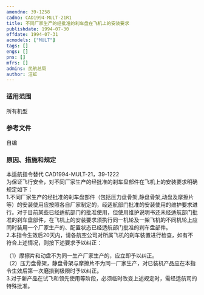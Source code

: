 ```yaml
---
amendno: 39-1258  
cadno: CAD1994-MULT-21R1  
title: 不同厂家生产的经批准的刹车盘在飞机上的安装要求  
publishdate: 1994-07-30  
effdate: 1994-07-31  
acmodels: ["MULT"]  
tags: []  
engs: []  
pns: []  
mfrs: []  
admins: 民航总局  
author: 汪虹  
---
```

  
### 适用范围  
所有机型  
  
<!--more-->  
### 参考文件  
  自编  
  
### 原因、措施和规定  

  本适航指令替代 CAD1994-MULT-21，39-1222  
为保证飞行安全，对不同厂家生产的经批准的刹车盘部件在飞机上的安装要求明确规定如下：  
  1.不同厂家生产的经批准的刹车盘部件（包括压力盘骨架,静盘骨架,动盘及摩擦片等）的安装使用应按照各自厂家制定的，经适航部门批准的安装使用的维护要求进行。对于目前某些已经适航部门的批准使用，但使用维护说明书还未经适航部门批准的刹车盘部件，在飞机上的安装要求须执行同一机轮及一架飞机的不同机轮上应同时装用一个厂家生产的、配置状态已经适航部门批准的刹车盘部件。  
  2.本指令生效后20天内，请各航空公司对所属飞机的刹车装置进行检查，如有不符合上述情况，则按下述要求予以纠正：  
  
  （1）摩擦片和动盘不为同一生产厂家生产的，应立即予以纠正。  
  （2）压力盘骨架，静盘骨架与摩擦片不为同一厂家生产，对已装机产品应在本指令生效后第一次磨损到极限时予以纠正。  
  3.对于新产品在试飞和领先使用等阶段，必须临时改变上述规定时，需经适航司的特殊批准。  
